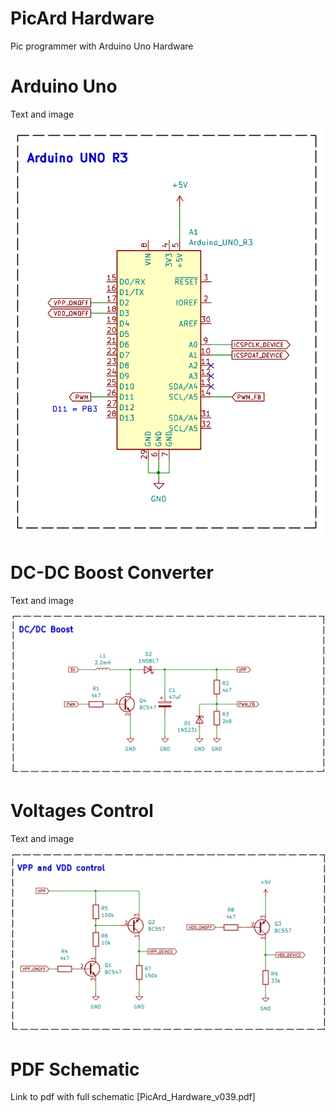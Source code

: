 # PicArd Hardware
Pic programmer with Arduino Uno Hardware

# Arduino Uno
Text and image

<img src="PicArd_Hardware_v039_Arduino.png" width="500">


# DC-DC Boost Converter
Text and image

<img src="PicArd_Hardware_v039_DCDC_Booster.png" width="700">

# Voltages Control
Text and image

<img src="PicArd_Hardware_v039_Voltages_Control.png" width="700">

# PDF Schematic
Link to pdf with full schematic [PicArd_Hardware_v039.pdf]

